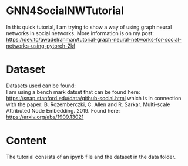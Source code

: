 # GNN4SocialNWTutorial
In this quick tutorial, I am trying to show a way of using graph neural networks in social networks.
More information is on my post: https://dev.to/awadelrahman/tutorial-graph-neural-networks-for-social-networks-using-pytorch-2kf
# Dataset  
Datasets used can be found:  
I am using a bench mark datset that can be found here: https://snap.stanford.edu/data/github-social.html which is in connection with the paper: B. Rozemberczki, C. Allen and R. Sarkar. Multi-scale Attributed Node Embedding. 2019. Found here: https://arxiv.org/abs/1909.13021


# Content  
The tutorial consists of an ipynb file and the dataset in the data folder. 

